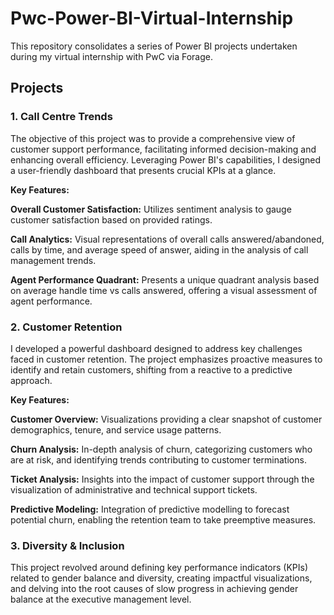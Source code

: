 # Pwc-Power-BI-Virtual-Internship
This repository consolidates a series of Power BI projects undertaken during my virtual internship with PwC via Forage.
## Projects

### 1. Call Centre Trends
The objective of this project was to provide a comprehensive view of customer support performance, facilitating informed decision-making and enhancing overall efficiency. Leveraging Power BI's capabilities, I designed a user-friendly dashboard that presents crucial KPIs at a glance.

**Key Features:**

**Overall Customer Satisfaction:** Utilizes sentiment analysis to gauge customer satisfaction based on provided ratings.

**Call Analytics:** Visual representations of overall calls answered/abandoned, calls by time, and average speed of answer, aiding in the analysis of call management trends.

**Agent Performance Quadrant:** Presents a unique quadrant analysis based on average handle time vs calls answered, offering a visual assessment of agent performance.

### 2. Customer Retention
I developed a powerful dashboard designed to address key challenges faced in customer retention. The project emphasizes proactive measures to identify and retain customers, shifting from a reactive to a predictive approach.

**Key Features:**

**Customer Overview:** Visualizations providing a clear snapshot of customer demographics, tenure, and service usage patterns.

**Churn Analysis:** In-depth analysis of churn, categorizing customers who are at risk, and identifying trends contributing to customer terminations.

**Ticket Analysis:** Insights into the impact of customer support through the visualization of administrative and technical support tickets.

**Predictive Modeling:** Integration of predictive modelling to forecast potential churn, enabling the retention team to take preemptive measures.

### 3. Diversity & Inclusion
This project revolved around defining key performance indicators (KPIs) related to gender balance and diversity, creating impactful visualizations, and delving into the root causes of slow progress in achieving gender balance at the executive management level.
